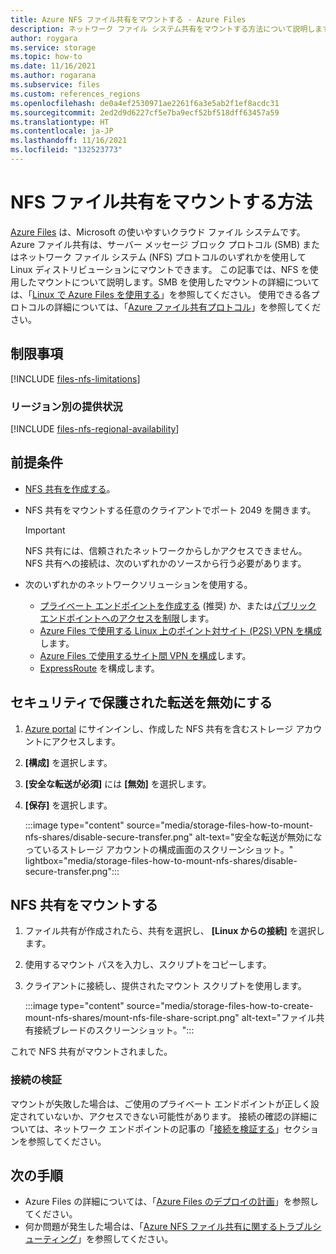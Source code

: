 ```yaml
---
title: Azure NFS ファイル共有をマウントする - Azure Files
description: ネットワーク ファイル システム共有をマウントする方法について説明します。
author: roygara
ms.service: storage
ms.topic: how-to
ms.date: 11/16/2021
ms.author: rogarana
ms.subservice: files
ms.custom: references_regions
ms.openlocfilehash: de0a4ef2530971ae2261f6a3e5ab2f1ef8acdc31
ms.sourcegitcommit: 2ed2d9d6227cf5e7ba9ecf52bf518dff63457a59
ms.translationtype: HT
ms.contentlocale: ja-JP
ms.lasthandoff: 11/16/2021
ms.locfileid: "132523773"
---
```

# <a name="how-to-mount-an-nfs-file-share"></a>NFS ファイル共有をマウントする方法

[Azure Files](storage-files-introduction.md) は、Microsoft の使いやすいクラウド ファイル システムです。 Azure ファイル共有は、サーバー メッセージ ブロック プロトコル (SMB) またはネットワーク ファイル システム (NFS) プロトコルのいずれかを使用して Linux ディストリビューションにマウントできます。 この記事では、NFS を使用したマウントについて説明します。SMB を使用したマウントの詳細については、「[Linux で Azure Files を使用する](storage-how-to-use-files-linux.md)」を参照してください。 使用できる各プロトコルの詳細については、「[Azure ファイル共有プロトコル](storage-files-planning.md#available-protocols)」を参照してください。

## <a name="limitations"></a>制限事項

[!INCLUDE [files-nfs-limitations](../../../includes/files-nfs-limitations.md)]

### <a name="regional-availability"></a>リージョン別の提供状況

[!INCLUDE [files-nfs-regional-availability](../../../includes/files-nfs-regional-availability.md)]

## <a name="prerequisites"></a>前提条件

- [NFS 共有を作成する](storage-files-how-to-create-nfs-shares.md)。
- NFS 共有をマウントする任意のクライアントでポート 2049 を開きます。

    > [!IMPORTANT]
    > NFS 共有には、信頼されたネットワークからしかアクセスできません。 NFS 共有への接続は、次のいずれかのソースから行う必要があります。
- 次のいずれかのネットワークソリューションを使用する。
    - [プライベート エンドポイントを作成する](storage-files-networking-endpoints.md#create-a-private-endpoint) (推奨) か、または[パブリック エンドポイントへのアクセスを制限](storage-files-networking-endpoints.md#restrict-public-endpoint-access)します。
    - [Azure Files で使用する Linux 上のポイント対サイト (P2S) VPN を構成](storage-files-configure-p2s-vpn-linux.md)します。
    - [Azure Files で使用するサイト間 VPN を構成](storage-files-configure-s2s-vpn.md)します。
    - [ExpressRoute](../../expressroute/expressroute-introduction.md) を構成します。

## <a name="disable-secure-transfer"></a>セキュリティで保護された転送を無効にする

1. [Azure portal](https://portal.azure.com/) にサインインし、作成した NFS 共有を含むストレージ アカウントにアクセスします。
1. **[構成]** を選択します。
1. **[安全な転送が必須]** には **[無効]** を選択します。
1. **[保存]** を選択します。

    :::image type="content" source="media/storage-files-how-to-mount-nfs-shares/disable-secure-transfer.png" alt-text="安全な転送が無効になっているストレージ アカウントの構成画面のスクリーンショット。" lightbox="media/storage-files-how-to-mount-nfs-shares/disable-secure-transfer.png":::

## <a name="mount-an-nfs-share"></a>NFS 共有をマウントする

1. ファイル共有が作成されたら、共有を選択し、 **[Linux からの接続]** を選択します。
1. 使用するマウント パスを入力し、スクリプトをコピーします。
1. クライアントに接続し、提供されたマウント スクリプトを使用します。

    :::image type="content" source="media/storage-files-how-to-create-mount-nfs-shares/mount-nfs-file-share-script.png" alt-text="ファイル共有接続ブレードのスクリーンショット。":::

これで NFS 共有がマウントされました。

### <a name="validate-connectivity"></a>接続の検証

マウントが失敗した場合は、ご使用のプライベート エンドポイントが正しく設定されていないか、アクセスできない可能性があります。 接続の確認の詳細については、ネットワーク エンドポイントの記事の「[接続を検証する](storage-files-networking-endpoints.md#verify-connectivity)」セクションを参照してください。

## <a name="next-steps"></a>次の手順

- Azure Files の詳細については、「[Azure Files のデプロイの計画](storage-files-planning.md)」を参照してください。
- 何か問題が発生した場合は、「[Azure NFS ファイル共有に関するトラブルシューティング](storage-troubleshooting-files-nfs.md)」を参照してください。